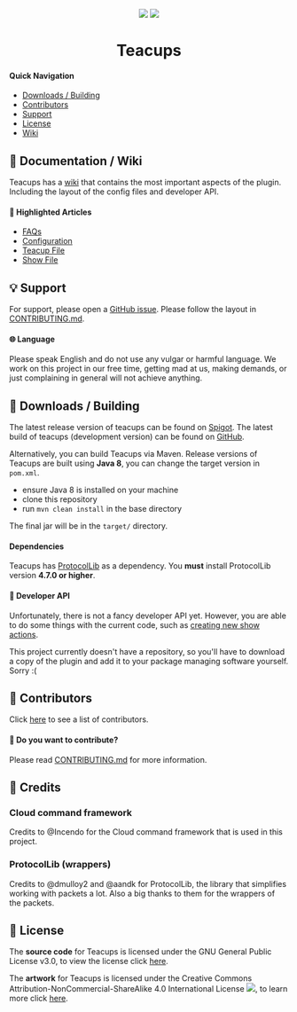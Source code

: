 <p align="center">
<img src="https://isitmaintained.com/badge/resolution/Berehum/teacups.svg">
<img src="https://isitmaintained.com/badge/open/Berehum/teacups.svg">
<h1 align="center">Teacups</h1>
</p>

#### Quick Navigation

- [Downloads / Building](#-downloads--building)
- [Contributors](#-contributors)
- [Support](#-support)
- [License](#-license)
- [Wiki](#-wiki)

## 📖 Documentation / Wiki

Teacups has a [wiki](https://github.com/Berehum/teacups/wiki/) that contains the most important aspects of the plugin.
Including the layout of the config files and developer API.

#### 🌟 Highlighted Articles

- [FAQs](https://github.com/Berehum/teacups/wiki)
- [Configuration](https://github.com/Berehum/teacups/wiki/Config)
- [Teacup File](https://github.com/Berehum/teacups/wiki/Teacup-File)
- [Show File](https://github.com/Berehum/teacups/wiki/Show-File)

## 💡 Support

For support, please open a [GitHub issue](https://github.com/Berehum/teacups/issues). Please follow the layout
in [CONTRIBUTING.md](https://github.com/Berehum/teacups/blob/master/CONTRIBUTING.md).

#### 🌐 Language

Please speak English and do not use any vulgar or harmful language. We work on this project in our free time, getting
mad at us, making demands, or just complaining in general will not achieve anything.

## 💾 Downloads / Building

The latest release version of teacups can be found on [Spigot](https://www.spigotmc.org/resources/). The latest build of
teacups (development version)
can be found on [GitHub](https://github.com/Berehum/teacups/actions).

Alternatively, you can build Teacups via Maven. Release versions of Teacups are built using **Java 8**, you can change
the target version in ``pom.xml``.

* ensure Java 8 is installed on your machine
* clone this repository
* run ``mvn clean install`` in the base directory

The final jar will be in the `target/` directory.

#### Dependencies

Teacups has [ProtocolLib](https://www.spigotmc.org/resources/protocollib.1997/) as a dependency. You **must** install
ProtocolLib version **4.7.0 or higher**.

#### 🧰 Developer API

Unfortunately, there is not a fancy developer API yet. However, you are able to do some things with the current code,
such as [creating new show actions](https://github.com/LMBishop/teacups/wiki/New-Show-Action).

This project currently doesn't have a repository, so you'll have to download a copy of the plugin and add it to your
package managing software yourself. Sorry :(

## 👫 Contributors

Click [here](https://github.com/Berehum/teacups/graphs/contributors) to see a list of contributors.

#### 🤝 Do you want to contribute?

Please read  [CONTRIBUTING.md](https://github.com/Berehum/teacups/blob/master/CONTRIBUTING.md) for more information.

## 🙌 Credits

### Cloud command framework

Credits to @Incendo for the Cloud command framework that is used in this project.

### ProtocolLib (wrappers)

Credits to @dmulloy2 and @aandk for ProtocolLib, the library that simplifies working with packets a lot. Also a big
thanks to them for the wrappers of the packets.

## 📜 License

The **source code** for Teacups is licensed under the GNU General Public License v3.0, to view the license
click [here](https://github.com/Berehum/teacups/blob/master/LICENSE.txt).

The **artwork** for Teacups is licensed under the Creative Commons Attribution-NonCommercial-ShareAlike 4.0
International License ![](https://i.creativecommons.org/l/by-nc-sa/4.0/80x15.png), to learn more
click [here](https://creativecommons.org/licenses/by-nc-sa/4.0/).
